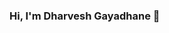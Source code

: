 ### Hi, I'm  Dharvesh Gayadhane 👋

<!--
**DharveshGayadhane/DharveshGayadhane** is a ✨ _special_ ✨ repository because its `README.md` (this file) appears on your GitHub profile.

Here are some ideas to get you started:

- 🔭 I’m currently working on ...
🌱 I’m currently at Accenture Pvt. Ltd..
👯 I’m looking to collaborate on PLSQL, SQL, JAVA EE , Web Projects etc.
🤔 I’m working on building simpler solutions to interactive webpages and inclusion of AI in the process which can be game chager.
- 💬 Ask me about ...
- 📫 How to reach me: ...
- 😄 Pronouns: ...
- ⚡ Fun fact: 
-->
<!-->

